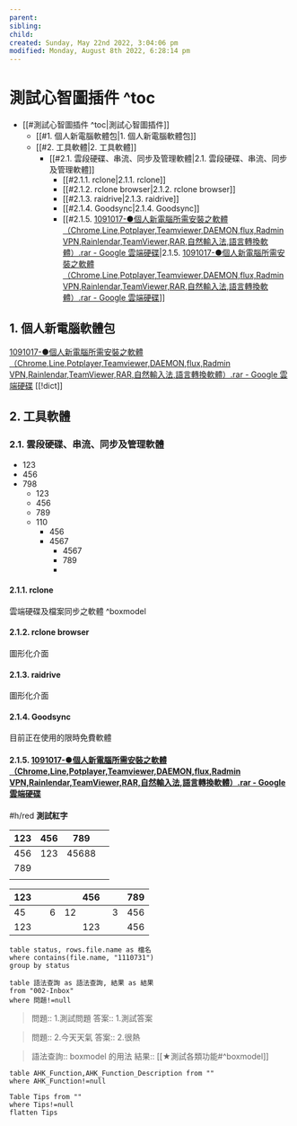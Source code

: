 ```yaml
---
parent: 
sibling: 
child: 
created: Sunday, May 22nd 2022, 3:04:06 pm
modified: Monday, August 8th 2022, 6:28:14 pm
---
```



# 測試心智圖插件 ^toc

- [[#測試心智圖插件 ^toc|測試心智圖插件]]
	- [[#1. 個人新電腦軟體包|1. 個人新電腦軟體包]]
	- [[#2. 工具軟體|2. 工具軟體]]
		- [[#2.1. 雲段硬碟、串流、同步及管理軟體|2.1. 雲段硬碟、串流、同步及管理軟體]]
			- [[#2.1.1. rclone|2.1.1. rclone]]
			- [[#2.1.2. rclone browser|2.1.2. rclone browser]]
			- [[#2.1.3. raidrive|2.1.3. raidrive]]
			- [[#2.1.4. Goodsync|2.1.4. Goodsync]]
			- [[#2.1.5. [1091017-●個人新電腦所需安裝之軟體（Chrome,Line,Potplayer,Teamviewer,DAEMON,flux,Radmin VPN,Rainlendar,TeamViewer,RAR,自然輸入法,語言轉換軟體）.rar - Google 雲端硬碟](https://drive.google.com/file/d/1SuctgasJbyDgdaSAJqVgjwTnr1KDc7lk/view)|2.1.5. [1091017-●個人新電腦所需安裝之軟體（Chrome,Line,Potplayer,Teamviewer,DAEMON,flux,Radmin VPN,Rainlendar,TeamViewer,RAR,自然輸入法,語言轉換軟體）.rar - Google 雲端硬碟](https://drive.google.com/file/d/1SuctgasJbyDgdaSAJqVgjwTnr1KDc7lk/view)]]


## 1. 個人新電腦軟體包
[1091017-●個人新電腦所需安裝之軟體（Chrome,Line,Potplayer,Teamviewer,DAEMON,flux,Radmin VPN,Rainlendar,TeamViewer,RAR,自然輸入法,語言轉換軟體）.rar - Google 雲端硬碟](https://drive.google.com/file/d/1SuctgasJbyDgdaSAJqVgjwTnr1KDc7lk/view)
[[!dict]]
## 2. 工具軟體
### 2.1. 雲段硬碟、串流、同步及管理軟體
- 123
- 456
- 798
	- 123
	- 456
	- 789
	- 110
		- 456
		- 4567
			- 4567 
			- 789
			- 
#### 2.1.1. rclone
雲端硬碟及檔案同步之軟體
^boxmodel

#### 2.1.2. rclone browser
圖形化介面
#### 2.1.3. raidrive
圖形化介面
#### 2.1.4. Goodsync
目前正在使用的限時免費軟體
#### 2.1.5. [1091017-●個人新電腦所需安裝之軟體（Chrome,Line,Potplayer,Teamviewer,DAEMON,flux,Radmin VPN,Rainlendar,TeamViewer,RAR,自然輸入法,語言轉換軟體）.rar - Google 雲端硬碟](https://drive.google.com/file/d/1SuctgasJbyDgdaSAJqVgjwTnr1KDc7lk/view)

#h/red **測試紅字**


| 123 | 456 |   789 |  |
|:----|----:|:-----:|:---|
| 456 | 123 | 45688 |  |
| 789 |     |       |  |
|     |     |       |  |  

|                                    123 |                                                        456 | 789 |
|:---------------------------------------|:----------------------------------------------------------:|----:|
| 45&nbsp; &nbsp; &nbsp; &nbsp; &nbsp; 6 | 12&nbsp; &nbsp; &nbsp; &nbsp; &nbsp; &nbsp; &nbsp; &nbsp;3 | 456 |
|                                    123 |                                                        123 | 456 | 

```dataview
table status, rows.file.name as 檔名
where contains(file.name, "1110731")
group by status
```
```dataview
table 語法查詢 as 語法查詢, 結果 as 結果
from "002-Inbox"
where 問題!=null
```

> 問題:: 1.測試問題
> 答案:: 1.測試答案

> 問題:: 2.今天天氣
> 答案:: 2.很熱

> 語法查詢:: boxmodel 的用法
> 結果:: [[★測試各類功能#^boxmodel]]

```dataview
table AHK_Function,AHK_Function_Description from ""
where AHK_Function!=null
```

```dataview
Table Tips from ""
where Tips!=null
flatten Tips
```
